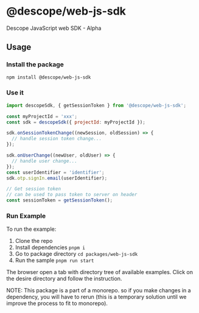 # @descope/web-js-sdk

Descope JavaScript web SDK - Alpha

## Usage

### Install the package

```bash
npm install @descope/web-js-sdk
```

### Use it

```js
import descopeSdk, { getSessionToken } from '@descope/web-js-sdk';

const myProjectId = 'xxx';
const sdk = descopeSdk({ projectId: myProjectId });

sdk.onSessionTokenChange((newSession, oldSession) => {
  // handle session token change...
});

sdk.onUserChange((newUser, oldUser) => {
  // handle user change...
});
const userIdentifier = 'identifier';
sdk.otp.signIn.email(userIdentifier);

// Get session token
// can be used to pass token to server on header
const sessionToken = getSessionToken();
```

### Run Example

To run the example:

1. Clone the repo
1. Install dependencies `pnpm i`
1. Go to package directory `cd packages/web-js-sdk`
1. Run the sample `pnpm run start`

The browser open a tab with directory tree of available examples. Click on the desire directory and follow the instruction.

NOTE: This package is a part of a monorepo. so if you make changes in a dependency, you will have to rerun (this is a temporary solution until we improve the process to fit to monorepo).
